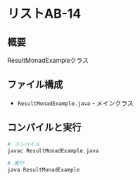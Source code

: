 # リストAB-14

## 概要
ResultMonadExampleクラス

## ファイル構成
- `ResultMonadExample.java` - メインクラス

## コンパイルと実行
```bash
# コンパイル
javac ResultMonadExample.java

# 実行
java ResultMonadExample
```
